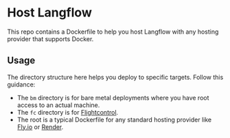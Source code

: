 # Host Langflow

This repo contains a Dockerfile to help you host Langflow with any hosting provider that supports Docker.

## Usage

The directory structure here helps you deploy to specific targets. Follow this guidance:

- The `bm` directory is for bare metal deployments where you have root access to an actual machine.
- The `fc` directory is for [Flightcontrol](https://flightcontrol.dev).
- The root is a typical Dockerfile for any standard hosting provider like [Fly.io](https://fly.io) or [Render](https://render.com).
